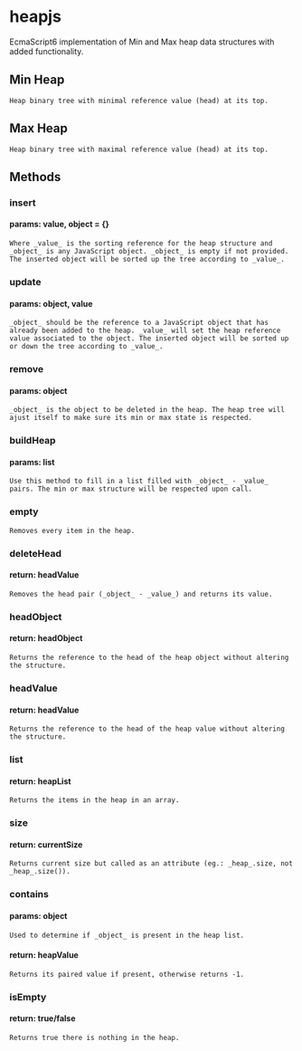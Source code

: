 # heapjs
EcmaScript6 implementation of Min and Max heap data structures with added functionality. 

## Min Heap
```
Heap binary tree with minimal reference value (head) at its top.
```

## Max Heap
```
Heap binary tree with maximal reference value (head) at its top.
```

## Methods

### insert
#### params: value, object = {}
```
Where _value_ is the sorting reference for the heap structure and _object_ is any JavaScript object. _object_ is empty if not provided. The inserted object will be sorted up the tree according to _value_.
```

### update 
#### params: object, value
```
_object_ should be the reference to a JavaScript object that has already been added to the heap. _value_ will set the heap reference value associated to the object. The inserted object will be sorted up or down the tree according to _value_.
```

### remove 
#### params: object
```
_object_ is the object to be deleted in the heap. The heap tree will ajust itself to make sure its min or max state is respected.
```

### buildHeap
#### params: list
```
Use this method to fill in a list filled with _object_ - _value_ pairs. The min or max structure will be respected upon call.
```

### empty
```
Removes every item in the heap.
```

### deleteHead
#### return: headValue
```
Removes the head pair (_object_ - _value_) and returns its value.
```

### headObject
#### return: headObject
```
Returns the reference to the head of the heap object without altering the structure.
```

### headValue
#### return: headValue
```
Returns the reference to the head of the heap value without altering the structure.
```

### list
#### return: heapList
```
Returns the items in the heap in an array.
```

### size
#### return: currentSize
```
Returns current size but called as an attribute (eg.: _heap_.size, not _heap_.size()).
```

### contains
#### params: object
```
Used to determine if _object_ is present in the heap list.
```
#### return: heapValue
```
Returns its paired value if present, otherwise returns -1.
```

### isEmpty
#### return: true/false
```
Returns true there is nothing in the heap.
```

